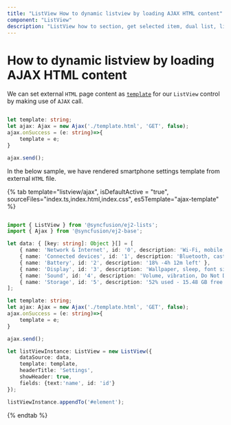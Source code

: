 ```yaml
---
title: "ListView How to dynamic listview by loading AJAX HTML content"
component: "ListView"
description: "ListView how to section, get selected item, dual list, listview filtering, add & remove items from listview, grid layout using listview, listview drag & drop."
---
```


# How to dynamic listview by loading AJAX HTML content

We can set external `HTML` page content as [`template`](../../api/list-view#template) for our `ListView` control by making use of `AJAX` call.

```typescript

let template: string;
let ajax: Ajax = new Ajax('./template.html', 'GET', false);
ajax.onSuccess = (e: string)=>{
    template = e;
}

ajax.send();

```

In the below sample, we have rendered smartphone settings template from external `HTML` file.

{% tab template="listview/ajax", isDefaultActive = "true", sourceFiles="index.ts,index.html,index.css", es5Template="ajax-template"  %}

```typescript

import { ListView } from '@syncfusion/ej2-lists';
import { Ajax } from '@syncfusion/ej2-base';

let data: { [key: string]: Object }[] = [
    { name: 'Network & Internet', id: '0', description: 'Wi-Fi, mobile, data usage, hotspot' },
    { name: 'Connected devices', id: '1', description: 'Bluetooth, cast, NFC' },
    { name: 'Battery', id: '2', description: '18% -4h 12m left' },
    { name: 'Display', id: '3', description: 'Wallpaper, sleep, font size' },
    { name: 'Sound', id: '4', description: 'Volume, vibration, Do Not Disturb' },
    { name: 'Storage', id: '5', description: '52% used - 15.48 GB free' }
];

let template: string;
let ajax: Ajax = new Ajax('./template.html', 'GET', false);
ajax.onSuccess = (e: string)=>{
    template = e;
}

ajax.send();

let listViewInstance: ListView = new ListView({
    dataSource: data,
    template: template,
    headerTitle: 'Settings',
    showHeader: true,
    fields: {text:'name', id: 'id'}
});

listViewInstance.appendTo('#element');

```

{% endtab %}
